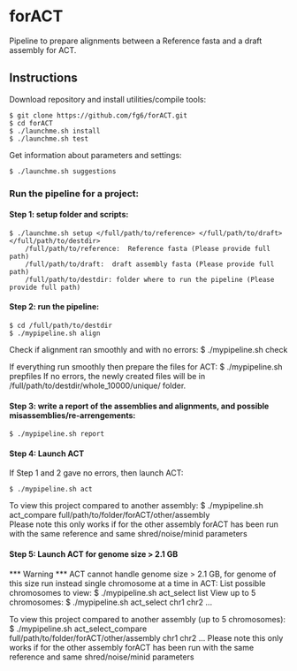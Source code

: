# forACT
Pipeline to prepare alignments between a Reference fasta and a draft assembly for ACT.

## Instructions
Download repository and install utilities/compile tools: 

	$ git clone https://github.com/fg6/forACT.git
	$ cd forACT
	$ ./launchme.sh install
	$ ./launchme.sh test

Get information about parameters and settings:

	$ ./launchme.sh suggestions
	
### Run the pipeline for a project: 
#### Step 1: setup folder and scripts:
	$ ./launchme.sh setup </full/path/to/reference> </full/path/to/draft>  </full/path/to/destdir>
	    /full/path/to/reference:  Reference fasta (Please provide full path)
	    /full/path/to/draft:  draft assembly fasta (Please provide full path)
	    /full/path/to/destdir: folder where to run the pipeline (Please provide full path)
#### Step 2: run the pipeline:

	$ cd /full/path/to/destdir
	$ ./mypipeline.sh align
Check if alignment ran smoothly and with no errors:
	$ ./mypipeline.sh check 
	
If everything run smoothly then prepare the files for ACT: 
	$ ./mypipeline.sh prepfiles
If no errors, the newly created files will be in /full/path/to/destdir/whole_10000/unique/ folder.

#### Step 3: write a report of the assemblies and alignments, and possible misassemblies/re-arrengements:

	$ ./mypipeline.sh report
	
#### Step 4: Launch ACT

If Step 1 and 2 gave no errors, then launch ACT:

	$ ./mypipeline.sh act  
To view this project compared to another assembly:
	$ ./mypipeline.sh act_compare full/path/to/folder/forACT/other/assembly  
Please note this only works if for the other assembly forACT has been run with the same reference and
same shred/noise/minid parameters

#### Step 5: Launch ACT for genome size > 2.1 GB
*** Warning *** 
ACT cannot handle genome size > 2.1 GB, for genome of this size run instead single chromosome
at a time in ACT:
List possible chromosomes to view:
	$ ./mypipeline.sh act_select list
View up to 5 chromosomes:
	$ ./mypipeline.sh act_select chr1 chr2 ...
	
To view this project compared to another assembly (up to 5 chromosomes):
	$ ./mypipeline.sh act_select_compare full/path/to/folder/forACT/other/assembly  chr1 chr2 ...
Please note this only works if for the other assembly forACT has been run with the same reference and
same shred/noise/minid parameters	






